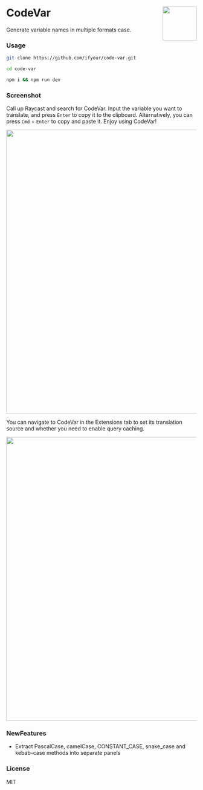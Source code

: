 <h1>
  CodeVar
  <img src="./assets/command-icon.png" width="90px" align="right" />
</h1>

Generate variable names in multiple formats case.

### Usage

```bash
git clone https://github.com/ifyour/code-var.git

cd code-var

npm i && npm run dev
```

### Screenshot

Call up Raycast and search for CodeVar. Input the variable you want to translate, and press `Enter` to copy it to the clipboard. Alternatively, you can press `Cmd` + `Enter` to copy and paste it. Enjoy using CodeVar!

<img src="./assets/demo.png" width="750px" />

You can navigate to CodeVar in the Extensions tab to set its translation source and whether you need to enable query caching.

<img src="./assets/configs.png" width="750px" />

### NewFeatures

- Extract PascalCase, camelCase, CONSTANT_CASE, snake_case and kebab-case methods into separate panels

### License

MIT
